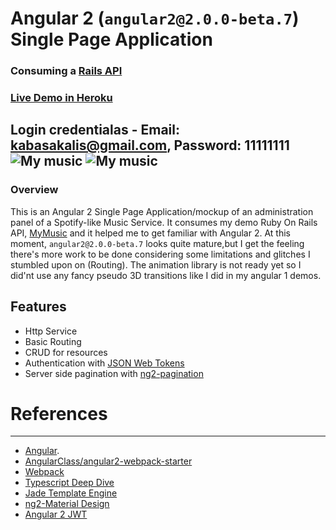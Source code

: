 # Angular 2 (`angular2@2.0.0-beta.7`) Single Page Application
### Consuming a [Rails API](https://github.com/kabasakalis/mymusic-rails-api)
### [Live Demo in Heroku](https://mymusic-api.herokuapp.com/spa)
Login credentialas - Email: kabasakalis@gmail.com, Password: 11111111
![My music](https://github.com/kabasakalis/ng2-mymusic/blob/master/screenshot_1.png)
![My music](https://github.com/kabasakalis/ng2-mymusic/blob/master/screenshot_2.png)
----


### Overview
This is an Angular 2 Single Page Application/mockup of an administration panel of a Spotify-like Music Service.
It consumes my demo Ruby On Rails API, [MyMusic](https://github.com/drumaddict/mymusic-rails-api) and it helped me to get familiar with Angular 2.
At this moment, `angular2@2.0.0-beta.7` looks quite mature,but I get the feeling there's more work to be done considering
some limitations and glitches  I stumbled upon on (Routing). The animation library is not ready yet so I did'nt use any fancy pseudo 3D transitions like I did in my angular 1 demos.


## Features
* Http Service
* Basic Routing
* CRUD for resources
* Authentication with [JSON Web Tokens](https://jwt.io/)
* Server side pagination with [ng2-pagination](http://michaelbromley.github.io/ng2-pagination/)

# References
----
 * [Angular](https://angular.io/).
 * [AngularClass/angular2-webpack-starter](https://github.com/AngularClass/angular2-webpack-starter)
 * [Webpack](https://webpack.github.io/)
 * [Typescript Deep Dive](https://basarat.gitbooks.io/typescript/content/docs/getting-started.html)
 * [Jade Template Engine](http://jade-lang.com/)
 * [ng2-Material Design](https://justindujardin.github.io/ng2-material/)
 * [Angular 2 JWT](https://github.com/auth0/angular2-jwt)




